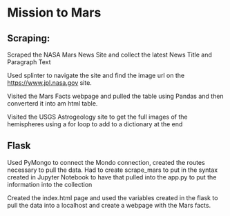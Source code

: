 # Mission to Mars

## Scraping:
Scraped the NASA Mars News Site and collect the latest News Title and Paragraph Text

Used splinter to navigate the site and find the image url on the https://www.jpl.nasa.gov site.

Visited the Mars Facts webpage and pulled the table using Pandas and then converterd it into am html table.

Visited the USGS Astrogeology site to get the full images of the hemispheres using a for loop to add to a dictionary at the end

## Flask
Used PyMongo to connect the Mondo connection, created the routes necessary to pull the data. Had to create scrape_mars to put in the syntax created in Jupyter Notebook to have that pulled into the app.py to put the information into the collection

Created the index.html page and used the variables created in the flask to pull the data into a localhost and create a webpage with the Mars facts. 